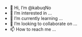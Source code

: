 - 👋 Hi, I’m @kabuqNo
- 👀 I’m interested in ...
- 🌱 I’m currently learning ...
- 💞️ I’m looking to collaborate on ...
- 📫 How to reach me ...

<!---
kabuqNo/kabuqNo is a ✨ special ✨ repository because its `README.md` (this file) appears on your GitHub profile.
You can click the Preview link to take a look at your changes.
--->

